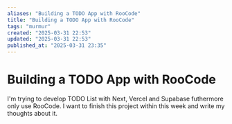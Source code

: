```yaml
---
aliases: "Building a TODO App with RooCode"
title: "Building a TODO App with RooCode"
tags: "murmur"
created: "2025-03-31 22:53"
updated: "2025-03-31 22:53"
published_at: "2025-03-31 23:35"
---
```


# Building a TODO App with RooCode

I'm trying to develop TODO List with Next, Vercel and Supabase futhermore only use RooCode. I want to finish this project within this week and write my thoughts about it.